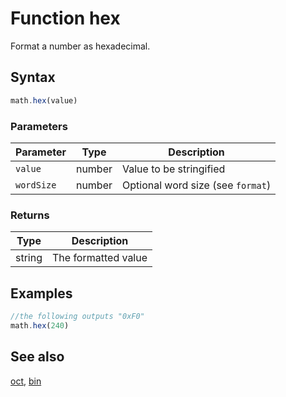 <!-- Note: This file is automatically generated from source code comments. Changes made in this file will be overridden. -->
# Function hex
Format a number as hexadecimal.
## Syntax
```js
math.hex(value)
```
### Parameters
Parameter | Type | Description
--------- | ---- | -----------
`value` | number | Value to be stringified
`wordSize` | number | Optional word size (see `format`)
### Returns
Type | Description
---- | -----------
string | The formatted value
## Examples
```js
//the following outputs "0xF0"
math.hex(240)
```
## See also
[oct](oct.md),
[bin](bin.md)
